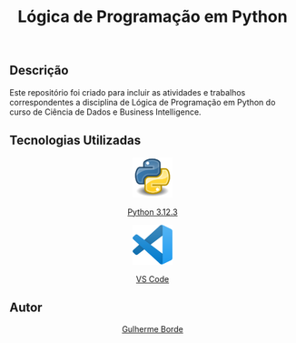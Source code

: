 <!DOCTYPE html>
<html

<body>
  <h1 align="center">Lógica de Programação em Python</h1>
</br>
  <h2>Descrição</h2>
Este repositório foi criado para incluir as atividades e trabalhos correspondentes a disciplina de Lógica de Programação em Python do curso de Ciência de Dados e Business Intelligence. 

  <h2>Tecnologias Utilizadas</h2>
  <div align="center">
   <img src="https://github.com/bordeguilherme/Limpeza_Arquivos_Temporarios/blob/main/img%20readme/Python.png" height="70" width="70">
    </br>

 <a href="https://www.python.org/downloads/release/python-3123/">Python 3.12.3</a>
   </div>
     <div align="center">
   <img src="https://github.com/ikaro460/projeto-final-react-native/blob/develop/assets/Visual_Studio_Code_1.35_icon.svg.png" height="70" width="70">
    </br>

 <a href="https://code.visualstudio.com/">VS Code</a>
   </div>


<h2>Autor</h2>  
<div align="center">
<a href="https://github.com/bordeguilherme">Gulherme Borde</a>
  </div>
